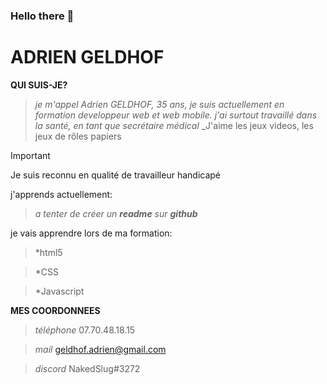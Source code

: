 ### Hello there 👋
# ADRIEN GELDHOF

__QUI SUIS-JE?__

>_je m'appel Adrien GELDHOF, 35 ans, je suis actuellement en formation developpeur web et web mobile. j'ai surtout travaillé dans la santé, en tant que secrétaire médical_
>_J'aime les jeux videos, les jeux de rôles papiers

>[!IMPORTANT]
>Je suis reconnu en qualité de travailleur handicapé

j'apprends actuellement:

>_a tenter de créer un **readme** sur **github**_

je vais apprendre lors de ma formation:

>*html5

>*CSS

>*Javascript


__MES COORDONNEES__

>_téléphone_ 07.70.48.18.15

>_mail_ geldhof.adrien@gmail.com

>_discord_ NakedSlug#3272
<!--
**Slug422/Slug422** is a ✨ _special_ ✨ repository because its `README.md` (this file) appears on your GitHub profile.

Here are some ideas to get you started:


- 🌱 I’m currently learning wed developpment
- 👯 I’m looking to collaborate on ...
- 🤔 I’m looking for help with ...
- 💬 Ask me about ...
- 📫 How to reach me: ...
- 😄 Pronouns: ...
- ⚡ Fun fact: ...
-->
